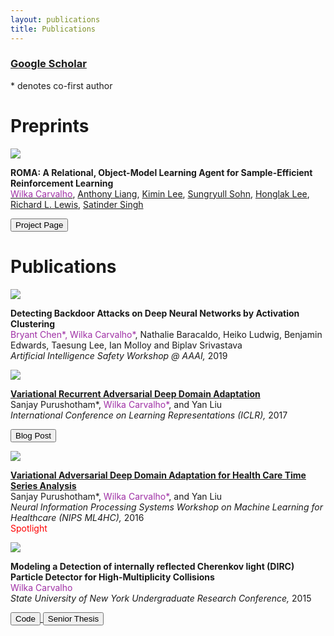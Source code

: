 ```yaml
---
layout: publications
title: Publications
---
```

### [Google Scholar](https://scholar.google.com/citations?user=tvJTXwoAAAAJ&hl=en)

<p>* denotes co-first author</p>

<h1>Preprints</h1>
<div class="publications">
  <div class="row publication">
    <div class="col-sm-3 center">
      <img class="pub-image responsive" src="{{ site.baseurl }}/files/publications/roma/toast-bread.png">
    </div>
    <div class="col-sm-7 center">
      <p>
      <strong>
        ROMA: A Relational, Object-Model Learning Agent for Sample-Efficient Reinforcement Learning
      </strong> 
      <br> 
      <a href="/"><span style="color: #9f30a5">Wilka Carvalho</span></a>,
      <a href="https://aliang8.github.io/">Anthony Liang</a>,
      <a href="https://sites.google.com/view/kiminlee">Kimin Lee</a>,
      <a href="https://sites.google.com/view/sungryull">Sungryull Sohn</a>,
      <a href="https://web.eecs.umich.edu/~honglak/">Honglak Lee</a>,
      <a href="http://www-personal.umich.edu/~rickl/">Richard L. Lewis</a>,
      <a href="https://web.eecs.umich.edu/~baveja/">Satinder Singh</a>
      <br>
      </p>
      <div class="row pub-links">
      <p>
        <a href="{{ site.baseurl }}/publications/roma">
        <button type = "button" class = "btn btn-primary">
        Project Page
        </button>
        </a>
      </p>
    </div>
    </div>
  </div>
</div>


<h1> Publications</h1>
<div class="publications">

<!-- AAAI Safety -->
<div class="row publication">
  <div class="col-sm-3 center">
    <img class="pub-image responsive" src="{{ site.baseurl }}/files/publications/icml_2018_thumbnail.png">
  </div>
  <div class="col-sm-7 center">
    <p>
    <strong>
      Detecting Backdoor Attacks on Deep Neural Networks by Activation Clustering
    </strong> 
    <br> 
    <span style="color: #9f30a5"> Bryant Chen*, Wilka Carvalho*</span>, Nathalie Baracaldo, Heiko Ludwig, Benjamin Edwards, Taesung Lee, Ian Molloy and Biplav Srivastava
    <br>
    <em>
    Artificial Intelligence Safety Workshop @ AAAI,
    </em> 2019
    </p>
  </div>
</div>


<!-- ICLR -->
<div class="row publication">
  <div class="col-sm-3 center">
    <img class="pub-image responsive" src="{{ site.baseurl }}/files/publications/iclr_2017/figures/vrada_tsne.png">
  </div>
  <div class="col-sm-7 center">
    <p>
    <strong>
      <a href="{{ site.baseurl }}/files/publications/iclr_2017/iclr2017_VADA.pdf">Variational Recurrent Adversarial Deep Domain Adaptation</a>
    </strong> 
    <br> 
    Sanjay Purushotham*, <span style="color: #9f30a5">Wilka Carvalho*</span>, and Yan Liu
    <br>
    <em>
      International Conference on Learning Representations (ICLR),
    </em> 2017
    </p>
    <div class="row pub-links">
      <p>
        <a href="{{ site.baseurl }}/research/2017/04/23/vrada/">
        <button type = "button" class = "btn btn-primary">
        Blog Post
        </button>
        </a>
      </p>
    </div>
  </div>
</div>

<!-- NIPS ML4HC -->
<div class="row publication">
  <div class="col-sm-3 center">
    <img class="pub-image responsive" src="{{ site.baseurl }}/files/publications/iclr_2017/figures/vrada.png">
  </div>
  <div class="col-sm-7 center">
    <p>
    <strong>
      <a href="{{ site.baseurl }}/files/nips_2016/VADA_main.pdf">Variational Adversarial Deep Domain Adaptation for Health Care Time Series Analysis</a>
    </strong>
    <br>
    Sanjay Purushotham*, <span style="color: #9f30a5">Wilka Carvalho*</span>, and Yan Liu<br>
    <em>
      Neural Information Processing Systems Workshop on Machine Learning for Healthcare (NIPS ML4HC),
    </em> 2016
    <br>
    <span style="color: red">Spotlight</span>
    </p>
  </div>
</div>


<!-- Stony Brook -->
<div class="row publication">
  <div class="col-sm-3 center">
    <img class="pub-image responsive" src="{{ site.baseurl }}/files/dirc/beams.jpg">
  </div>
  <div class="col-sm-7 center">
    <p>
    <strong>
      Modeling a Detection of internally reflected Cherenkov light (DIRC) Particle Detector for High-Multiplicity Collisions
    </strong>
    <br>
    <span style="color: #9f30a5">Wilka Carvalho</span>
    <br>
    <em>
      State University of New York Undergraduate Research Conference,
    </em> 2015
    </p>
    <div class="row pub-links">
      <p>
        <a href="https://github.com/wcarvalho/dirc-detector">
          <button type = "button" class = "btn btn-primary">
          Code
          </button>
        </a>
        <a href="{{ site.baseurl }}/files/dirc/final_thesis.pdf">
          <button type = "button" class = "btn btn-primary">
          Senior Thesis
          </button>
        </a>
      </p>
    </div>
  </div>
</div>


</div>

